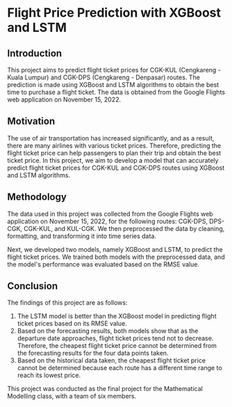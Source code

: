 # Flight Price Prediction with XGBoost and LSTM

## Introduction

This project aims to predict flight ticket prices for CGK-KUL (Cengkareng - Kuala Lumpur) and CGK-DPS (Cengkareng - Denpasar) routes. The prediction is made using XGBoost and LSTM algorithms to obtain the best time to purchase a flight ticket. The data is obtained from the Google Flights web application on November 15, 2022.

## Motivation

The use of air transportation has increased significantly, and as a result, there are many airlines with various ticket prices. Therefore, predicting the flight ticket price can help passengers to plan their trip and obtain the best ticket price. In this project, we aim to develop a model that can accurately predict flight ticket prices for CGK-KUL and CGK-DPS routes using XGBoost and LSTM algorithms.

## Methodology

The data used in this project was collected from the Google Flights web application on November 15, 2022, for the following routes: CGK-DPS, DPS-CGK, CGK-KUL, and KUL-CGK. We then preprocessed the data by cleaning, formatting, and transforming it into time series data.

Next, we developed two models, namely XGBoost and LSTM, to predict the flight ticket prices. We trained both models with the preprocessed data, and the model's performance was evaluated based on the RMSE value.

## Conclusion

The findings of this project are as follows:

1. The LSTM model is better than the XGBoost model in predicting flight ticket prices based on its RMSE value.
2. Based on the forecasting results, both models show that as the departure date approaches, flight ticket prices tend not to decrease. Therefore, the cheapest flight ticket price cannot be determined from the forecasting results for the four data points taken.
3. Based on the historical data taken, the cheapest flight ticket price cannot be determined because each route has a different time range to reach its lowest price.

This project was conducted as the final project for the Mathematical Modelling class, with a team of six members.